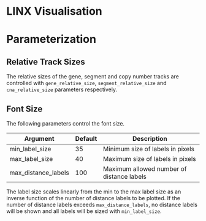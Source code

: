 # LINX Visualisation


# Parameterization


## Relative Track Sizes

The relative sizes of the gene, segment and copy number tracks are controlled with `gene_relative_size`, `segment_relative_size` and 
`cna_relative_size` parameters respectively.


## Font Size

The following parameters control the font size. 

Argument | Default | Description 
---|---|---
min_label_size| 35 | Minimum size of labels in pixels
max_label_size | 40 | Maximum size of labels in pixels
max_distance_labels | 100 | Maximum allowed number of distance labels

The label size scales linearly from the min to the max label size as an inverse function of the number of distance labels to be plotted. 
If the number of distance labels exceeds `max_distance_labels`, no distance labels will be shown and all labels will be sized with `min_label_size`.



